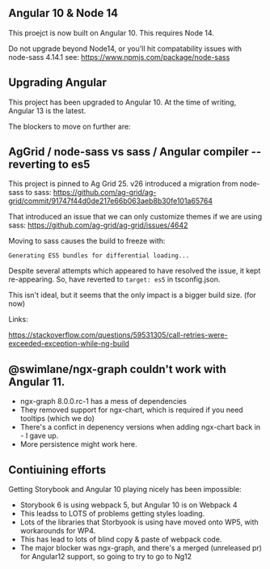 ## Angular 10 & Node 14
This proejct is now built on Angular 10.
This requires Node 14.

Do not upgrade beyond Node14, or you'll hit compatability issues with node-sass 4.14.1
see:
https://www.npmjs.com/package/node-sass


## Upgrading Angular

This project has been upgraded to Angular 10.  At the time of writing, Angular 13 is the latest.

The blockers to move on further are:

## AgGrid / node-sass vs sass / Angular compiler -- reverting to es5
This project is pinned to Ag Grid 25.
v26 introduced a migration from node-sass to sass: https://github.com/ag-grid/ag-grid/commit/91747f44d0de217e66b063aeb8b30fe101a65764

That introduced an issue that we can only customize themes if we are using sass: https://github.com/ag-grid/ag-grid/issues/4642

Moving to sass causes the build to freeze with: 

```
Generating ES5 bundles for differential loading...
```

Despite several attempts which appeared to have resolved the issue, it kept re-appearing.
So, have reverted to `target: es5` in tsconfig.json.

This isn't ideal, but it seems that the only impact is a bigger build size. (for now)

Links: 

https://stackoverflow.com/questions/59531305/call-retries-were-exceeded-exception-while-ng-build

## @swimlane/ngx-graph couldn't work with Angular 11.

 * ngx-graph 8.0.0.rc-1 has a mess of dependencies
 * They removed support for ngx-chart, which is required if you need tooltips (which we do)
 * There's a confict in depenency versions when adding ngx-chart back in - I gave up.  
 * More persistence might work here.

## Contiuining efforts
Getting Storybook and Angular 10 playing nicely has been impossible:
 * Storybook 6 is using webpack 5, but Angular 10 is on Webpack 4
 * This leadss to LOTS of problems getting styles loading.
 * Lots of the libraries that Storbyook is using have moved onto WP5, with workarounds for WP4.
 * This has lead to lots of blind copy & paste of webpack code.
 * The major blocker was ngx-graph, and there's a merged (unreleased pr) for Angular12 support, so going to try to go to Ng12
